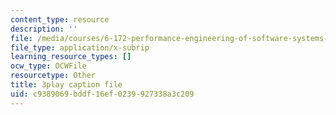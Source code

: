 ```yaml
---
content_type: resource
description: ''
file: /media/courses/6-172-performance-engineering-of-software-systems-fall-2018/c9389069bddf16ef0239927338a3c209_IT_4fw6gfJw.srt
file_type: application/x-subrip
learning_resource_types: []
ocw_type: OCWFile
resourcetype: Other
title: 3play caption file
uid: c9389069-bddf-16ef-0239-927338a3c209
---
```

